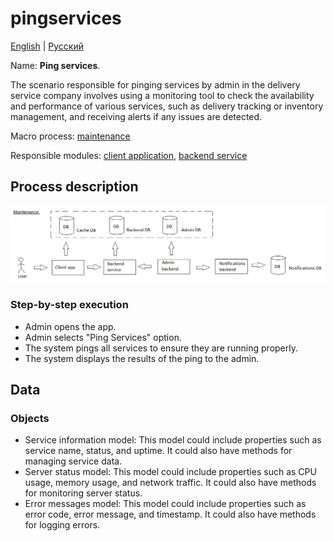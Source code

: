 # pingservices

[English](pingservices.md) | [Русский](pingservices.ru.md)

Name: **Ping services**.

The scenario responsible for pinging services by admin in the delivery service company involves using a monitoring tool to check the availability and performance of various services, such as delivery tracking or inventory management, and receiving alerts if any issues are detected.

Macro process: [maintenance](../../macroprocesses/maintenance.md)

Responsible modules: [client application](../../frontend/adminclient.md), [backend service](../../backend/adminbackend.md)

## Process description

![maintenance_overall](../../img/maintenance_overall.png)

### Step-by-step execution

- Admin opens the app.
- Admin selects "Ping Services" option.
- The system pings all services to ensure they are running properly.
- The system displays the results of the ping to the admin.

## Data 

### Objects 

- Service information model: This model could include properties such as service name, status, and uptime. It could also have methods for managing service data.
- Server status model: This model could include properties such as CPU usage, memory usage, and network traffic. It could also have methods for monitoring server status.
- Error messages model: This model could include properties such as error code, error message, and timestamp. It could also have methods for logging errors.
